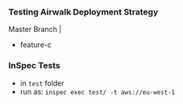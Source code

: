 ### Testing Airwalk Deployment Strategy

Master Branch
|
 - feature-c

### InSpec Tests
   * in `test` folder
   * run as: `inspec exec test/ -t aws://eu-west-1`

